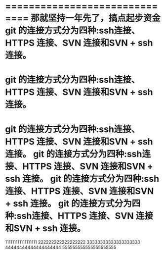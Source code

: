 ==============================
那就坚持一年先了，搞点起步资金
git 的连接方式分为四种:ssh连接、HTTPS 连接、SVN 连接和SVN + ssh 连接。
=============================
git 的连接方式分为四种:ssh连接、HTTPS 连接、SVN 连接和SVN + ssh 连接。
=============================
git 的连接方式分为四种:ssh连接、HTTPS 连接、SVN 连接和SVN + ssh 连接。
git 的连接方式分为四种:ssh连接、HTTPS 连接、SVN 连接和SVN + ssh 连接。
git 的连接方式分为四种:ssh连接、HTTPS 连接、SVN 连接和SVN + ssh 连接。
git 的连接方式分为四种:ssh连接、HTTPS 连接、SVN 连接和SVN + ssh 连接。
=======================================
111111111111111111
222222222222222222
33333333333333333333
44444444444444444444
555555555555555555555
